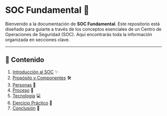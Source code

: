 # SOC Fundamental 🚀

Bienvenido a la documentación de **SOC Fundamental**. Este repositorio está diseñado para guiarte a través de los conceptos esenciales de un Centro de Operaciones de Seguridad (SOC). 
Aquí encontrarás toda la información organizada en secciones clave.

---

## 📑 Contenido

1. [Introducción al SOC](https://github.com/JonathanOE08/SOC-Fundamentals/blob/85cf8d280875ecb4479896dbbbf4e99f7c31c350/Introducci%C3%B3n) ✨
2. [Propósito y Componentes](#2-propósito-y-componentes) 🛠️
3. [Personas](#3-personas) 👥
4. [Proceso](#4-proceso) 🔄
5. [Tecnología](#5-tecnología) 💻
6. [Ejercicio Práctico](#6-ejercicio-práctico) 🧪
7. [Conclusión](#7-conclusión) 🏁
